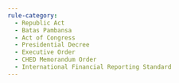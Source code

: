 ```yaml
---
rule-category:
  - Republic Act
  - Batas Pambansa
  - Act of Congress
  - Presidential Decree
  - Executive Order
  - CHED Memorandum Order
  - International Financial Reporting Standard
---
```

